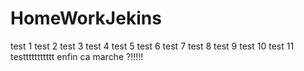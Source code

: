 # HomeWorkJekins
test 1
test 2
test 3
test 4
test 5
test 6
test 7
test 8
test 9
test 10
test 11
testtttttttttt
enfin ca marche ?!!!!!

